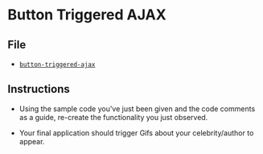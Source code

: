 # Button Triggered AJAX

## File

* [`button-triggered-ajax`](Unsolved/button-triggered-ajax.html)

## Instructions

* Using the sample code you've just been given and the code comments as a guide, re-create the functionality you just observed.

* Your final application should trigger Gifs about your celebrity/author to appear.
